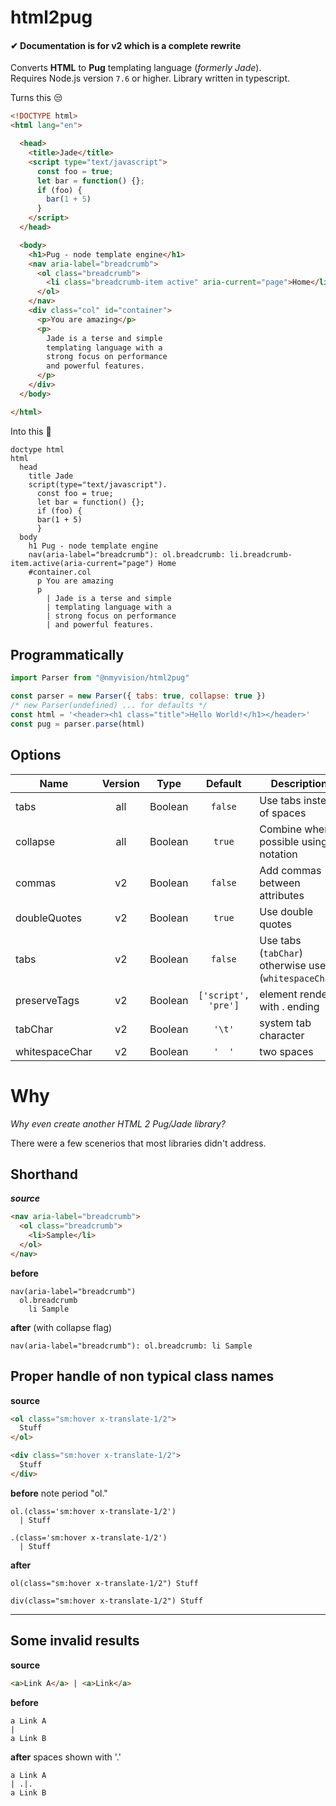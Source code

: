 # html2pug


#### ✔ Documentation is for v2 which is a complete rewrite 

Converts **HTML** to **Pug** templating language (_formerly Jade_).  
Requires Node.js version `7.6` or higher. Library written in typescript.

Turns this :unamused:
```html
<!DOCTYPE html>
<html lang="en">

  <head>
    <title>Jade</title>
    <script type="text/javascript">
      const foo = true;
      let bar = function() {};
      if (foo) {
        bar(1 + 5)
      }
    </script>
  </head>

  <body>
    <h1>Pug - node template engine</h1>
    <nav aria-label="breadcrumb">
      <ol class="breadcrumb">
        <li class="breadcrumb-item active" aria-current="page">Home</li>
      </ol>
    </nav>
    <div class="col" id="container">
      <p>You are amazing</p>
      <p>
        Jade is a terse and simple
        templating language with a
        strong focus on performance
        and powerful features.
      </p>
    </div>
  </body>

</html>
```

Into this :tada:
```pug
doctype html
html
  head
    title Jade
    script(type="text/javascript").
      const foo = true;
      let bar = function() {};
      if (foo) {
      bar(1 + 5)
      }
  body
    h1 Pug - node template engine
    nav(aria-label="breadcrumb"): ol.breadcrumb: li.breadcrumb-item.active(aria-current="page") Home
    #container.col
      p You are amazing
      p
        | Jade is a terse and simple
        | templating language with a
        | strong focus on performance
        | and powerful features.
```


## Programmatically

```js
import Parser from "@nmyvision/html2pug"

const parser = new Parser({ tabs: true, collapse: true }) 
/* new Parser(undefined) ... for defaults */
const html = '<header><h1 class="title">Hello World!</h1></header>'
const pug = parser.parse(html)
```

## Options

Name | Version | Type | Default | Description
--- |:---:| --- |:---:| ---
tabs | all | Boolean | `false` | Use tabs instead of spaces
collapse | all | Boolean | `true` | Combine when possible using : notation
commas | v2 | Boolean | `false` | Add commas between attributes
doubleQuotes | v2 | Boolean | `true` | Use double quotes 
tabs | v2 | Boolean | `false` | Use tabs (`tabChar`) otherwise use (`whitespaceChar`)
preserveTags | v2 | Boolean | `['script', 'pre']` | element renders with . ending
tabChar | v2 | Boolean | `'\t'` | system tab character
whitespaceChar | v2 | Boolean | `'  '` | two spaces

# Why 

*Why even create another HTML 2 Pug/Jade library?*

There were a few scenerios that most libraries didn't address. 

## Shorthand 

***source***
```html
<nav aria-label="breadcrumb">
  <ol class="breadcrumb">
    <li>Sample</li>
  </ol>
</nav>
```
**before**

```pug
nav(aria-label="breadcrumb")
  ol.breadcrumb
    li Sample
```

**after** (with collapse flag)
```pug
nav(aria-label="breadcrumb"): ol.breadcrumb: li Sample
```
## Proper handle of non typical class names 

**source**
```html
<ol class="sm:hover x-translate-1/2">
  Stuff  
</ol>

<div class="sm:hover x-translate-1/2">
  Stuff  
</div>
```
**before** note period "ol."
```pug
ol.(class='sm:hover x-translate-1/2')
  | Stuff

.(class='sm:hover x-translate-1/2')
  | Stuff
```

**after**
```pug
ol(class="sm:hover x-translate-1/2") Stuff

div(class="sm:hover x-translate-1/2") Stuff
```
---

## Some invalid results 

**source**
```html
<a>Link A</a> | <a>Link</a>
```
**before**
```pug
a Link A
|  
a Link B
```

**after** spaces shown with '.'
```pug
a Link A
| .|.
a Link B
```
<!--
textElements | String[] | `['pre','script']`| element renders with . ending
recommended | Boolean | `false` | wrap extra \| around elements surrounded by text
omitPre | Boolean | `true` | Do not render the contents of the pre text -->
